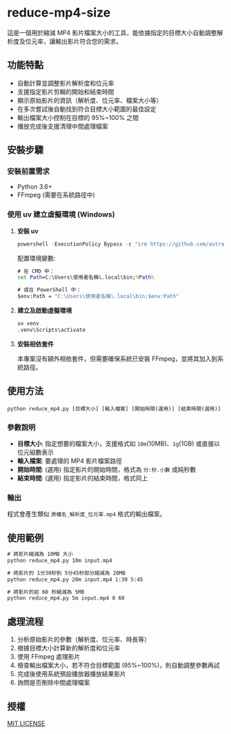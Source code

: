 # reduce-mp4-size

這是一個用於縮減 MP4 影片檔案大小的工具，能依據指定的目標大小自動調整解析度及位元率，讓輸出影片符合您的需求。

## 功能特點

- 自動計算並調整影片解析度和位元率
- 支援指定影片剪輯的開始和結束時間
- 顯示原始影片的資訊（解析度、位元率、檔案大小等）
- 在多次嘗試後自動找到符合目標大小範圍的最佳設定
- 輸出檔案大小控制在目標的 95%~100% 之間
- 播放完成後支援清理中間處理檔案

## 安裝步驟

### 安裝前置需求

- Python 3.6+
- FFmpeg (需要在系統路徑中)

### 使用 uv 建立虛擬環境 (Windows)

1. **安裝 uv**

   ```powershell
   powershell -ExecutionPolicy Bypass -c "irm https://github.com/astral-sh/uv/releases/download/0.6.12/uv-installer.ps1 | iex"
   ```
   
   配置環境變數:
   ```cmd
   # 在 CMD 中：
   set Path=C:\Users\使用者名稱\.local\bin;%Path%
   
   # 或在 PowerShell 中：
   $env:Path = "C:\Users\使用者名稱\.local\bin;$env:Path"
   ```

2. **建立及啟動虛擬環境**

   ```cmd
   uv venv
   .venv\Scripts\activate
   ```

3. **安裝相依套件**

   本專案沒有額外相依套件，但需要確保系統已安裝 FFmpeg，並將其加入到系統路徑。

## 使用方法

```
python reduce_mp4.py [目標大小] [輸入檔案] [開始時間(選用)] [結束時間(選用)]
```

### 參數說明

- **目標大小**: 指定想要的檔案大小，支援格式如 `10m`(10MB)、`1g`(1GB) 或直接以位元組數表示
- **輸入檔案**: 要處理的 MP4 影片檔案路徑
- **開始時間**: (選用) 指定影片的開始時間，格式為 `分:秒.小數` 或純秒數
- **結束時間**: (選用) 指定影片的結束時間，格式同上

### 輸出

程式會產生類似 `原檔名_解析度_位元率.mp4` 格式的輸出檔案。

## 使用範例

```cmd
# 將影片縮減為 10MB 大小
python reduce_mp4.py 10m input.mp4

# 將影片的 1分30秒到 5分45秒部分縮減為 20MB
python reduce_mp4.py 20m input.mp4 1:30 5:45

# 將影片的前 60 秒縮減為 5MB
python reduce_mp4.py 5m input.mp4 0 60
```

## 處理流程

1. 分析原始影片的參數（解析度、位元率、時長等）
2. 根據目標大小計算新的解析度和位元率
3. 使用 FFmpeg 處理影片
4. 檢查輸出檔案大小，若不符合目標範圍 (95%~100%)，則自動調整參數再試
5. 完成後使用系統預設播放器播放結果影片
6. 詢問是否刪除中間處理檔案

## 授權

[MIT LICENSE](LICENSE)